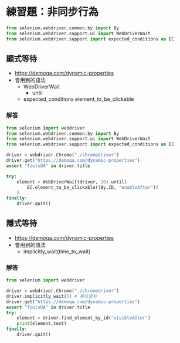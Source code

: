 # 練習題：非同步行為

```py
from selenium.webdriver.common.by import By
from selenium.webdriver.support.ui import WebDriverWait
from selenium.webdriver.support import expected_conditions as EC
```

## 顯式等待

- <https://demoqa.com/dynamic-properties>
- 會用到的語法
  - WebDriverWait
    - until
  - expected_conditions
    element_to_be_clickable

### 解答

```py
from selenium import webdriver
from selenium.webdriver.common.by import By
from selenium.webdriver.support.ui import WebDriverWait
from selenium.webdriver.support import expected_conditions as EC

driver = webdriver.Chrome("./chromedriver")
driver.get("https://demoqa.com/dynamic-properties")
assert "ToolsQA" in driver.title

try:
    element = WebDriverWait(driver, 10).until(
        EC.element_to_be_clickable((By.ID, "enableAfter"))
    )
finally:
    driver.quit()
```

## 隱式等待

- <https://demoqa.com/dynamic-properties>
- 會用到的語法
  - implicitly_wait(time_to_wait)

### 解答

```py
from selenium import webdriver

driver = webdriver.Chrome("./chromedriver")
driver.implicitly_wait(5) # 單位是秒
driver.get("https://demoqa.com/dynamic-properties")
assert "ToolsQA" in driver.title
try:
    element = driver.find_element_by_id("visibleAfter")
    print(element.text)
finally:
    driver.quit()
```
